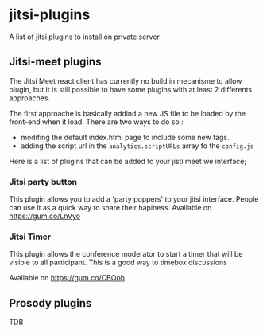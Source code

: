 # jitsi-plugins
A list of jitsi plugins to install on private server

## Jitsi-meet plugins

The Jitsi Meet react client has currently no build in mecanisme to allow plugin,
but it is still possible to have some plugins with at least 2 differents approaches.

The first approache is basically addind a new JS file to be loaded by the front-end when it load.
There are two ways to do so : 
 - modifing the default index.html page to include some new tags.
 - adding the script url in the `analytics.scriptURLs` array fo the `config.js`
 
 Here is a list of plugins that can be added to your jisti meet we interface;
 
 ### Jitsi party button
 
 This plugin allows you to add a 'party poppers' to your jitsi interface.
 People can use it as a quick way to share their hapiness.
 Available on https://gum.co/LnVyo
 
 ### Jitsi Timer
 
 This plugin allows the conference moderator to start a timer that will be visible to all participant.
 This is a good way to timebox discussions
 
 Available on https://gum.co/CBOoh
 
 ## Prosody plugins
 
 TDB

